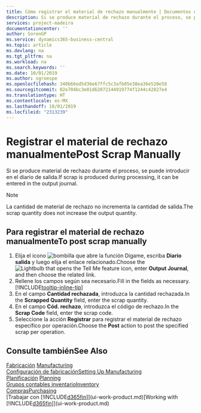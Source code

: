```yaml
---
title: Cómo registrar el material de rechazo manualmente | Documentos de Microsoft
description: Si se produce material de rechazo durante el proceso, se puede introducir en el diario de salida. Observe que la cantidad de material de rechazo no incrementa la cantidad de salida.
services: project-madeira
documentationcenter: ''
author: SorenGP
ms.service: dynamics365-business-central
ms.topic: article
ms.devlang: na
ms.tgt_pltfrm: na
ms.workload: na
ms.search.keywords: ''
ms.date: 10/01/2019
ms.author: sgroespe
ms.openlocfilehash: 340b66ed5d36e67ffc5c3afb05e38ea36e520e58
ms.sourcegitcommit: 02e704bc3e01d62072144919774f1244c42827e4
ms.translationtype: HT
ms.contentlocale: es-MX
ms.lasthandoff: 10/01/2019
ms.locfileid: "2313239"
---
```

# <a name="post-scrap-manually"></a><span data-ttu-id="0231c-104">Registrar el material de rechazo manualmente</span><span class="sxs-lookup"><span data-stu-id="0231c-104">Post Scrap Manually</span></span>
<span data-ttu-id="0231c-105">Si se produce material de rechazo durante el proceso, se puede introducir en el diario de salida.</span><span class="sxs-lookup"><span data-stu-id="0231c-105">If scrap is produced during processing, it can be entered in the output journal.</span></span> 

> [!NOTE]
> <span data-ttu-id="0231c-106">La cantidad de material de rechazo no incrementa la cantidad de salida.</span><span class="sxs-lookup"><span data-stu-id="0231c-106">The scrap quantity does not increase the output quantity.</span></span>  

## <a name="to-post-scrap-manually"></a><span data-ttu-id="0231c-107">Para registrar el material de rechazo manualmente</span><span class="sxs-lookup"><span data-stu-id="0231c-107">To post scrap manually</span></span>  
1. <span data-ttu-id="0231c-108">Elija el icono ![bombilla que abre la función Dígame](media/ui-search/search_small.png "Dígame que desea hacer"), escriba **Diario salida** y luego elija el enlace relacionado.</span><span class="sxs-lookup"><span data-stu-id="0231c-108">Choose the ![Lightbulb that opens the Tell Me feature](media/ui-search/search_small.png "Tell me what you want to do") icon, enter **Output Journal**, and then choose the related link.</span></span>  
2. <span data-ttu-id="0231c-109">Rellene los campos según sea necesario.</span><span class="sxs-lookup"><span data-stu-id="0231c-109">Fill in the fields as necessary.</span></span> [!INCLUDE[tooltip-inline-tip](includes/tooltip-inline-tip_md.md)]  
3. <span data-ttu-id="0231c-110">En el campo **Cantidad rechazada**, introduzca la cantidad rechazada.</span><span class="sxs-lookup"><span data-stu-id="0231c-110">In the **Scrapped Quantity** field, enter the scrap quantity.</span></span>  
4. <span data-ttu-id="0231c-111">En el campo **Cód. rechazo**, introduzca el código de rechazo.</span><span class="sxs-lookup"><span data-stu-id="0231c-111">In the **Scrap Code** field, enter the scrap code.</span></span>  
5. <span data-ttu-id="0231c-112">Seleccione la acción **Registrar** para registrar el material de rechazo específico por operación.</span><span class="sxs-lookup"><span data-stu-id="0231c-112">Choose the **Post** action to post the specified scrap per operation.</span></span>  

## <a name="see-also"></a><span data-ttu-id="0231c-113">Consulte también</span><span class="sxs-lookup"><span data-stu-id="0231c-113">See Also</span></span>  
<span data-ttu-id="0231c-114">[Fabricación](production-manage-manufacturing.md)  </span><span class="sxs-lookup"><span data-stu-id="0231c-114">[Manufacturing](production-manage-manufacturing.md)  </span></span>  
[<span data-ttu-id="0231c-115">Configuración de fabricación</span><span class="sxs-lookup"><span data-stu-id="0231c-115">Setting Up Manufacturing</span></span>](production-configure-production-processes.md)  
<span data-ttu-id="0231c-116">[Planificación](production-planning.md)    </span><span class="sxs-lookup"><span data-stu-id="0231c-116">[Planning](production-planning.md)    </span></span>  
[<span data-ttu-id="0231c-117">Grupos contables inventario</span><span class="sxs-lookup"><span data-stu-id="0231c-117">Inventory</span></span>](inventory-manage-inventory.md)  
[<span data-ttu-id="0231c-118">Compras</span><span class="sxs-lookup"><span data-stu-id="0231c-118">Purchasing</span></span>](purchasing-manage-purchasing.md)  
<span data-ttu-id="0231c-119">[Trabajar con [!INCLUDE[d365fin](includes/d365fin_md.md)]](ui-work-product.md)</span><span class="sxs-lookup"><span data-stu-id="0231c-119">[Working with [!INCLUDE[d365fin](includes/d365fin_md.md)]](ui-work-product.md)</span></span>
